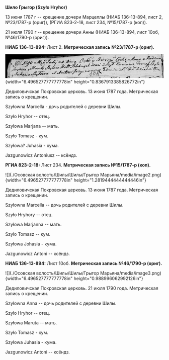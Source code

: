 **Шило Грыгор (Szyło Hryhor)**

13 июня 1787 г -- крещение дочери Марцеллы (НИАБ 136-13-894, лист 2,
№23/1787-р (ориг)), (РГИА 823-2-18, лист 234, №15/1787-р (коп)).

21 июля 1790 г -- крещение дочери Анны (НИАБ 136-13-894, лист 10об,
№46/1790-р (ориг)).

**НИАБ 136-13-894:** Лист 2. **Метрическая запись №23/1787-р (ориг).**

![](./media/4f96af3fa4839e901ede9c014be3bf2dab5f3979.png){width="6.496527777777778in"
height="0.8367913385826772in"}

Дедиловичская Покровская церковь. 13 июня 1787 года. Метрическая запись
о крещении.

Szyłowna Marcella - дочь родителей с деревни Шилы.

Szyło Hryhor -- отец.

Szyłowa Marjana -- мать.

Szyło Tomasz - кум.

Szyłowa? Juhasia - кума.

Jazgunowicz Antoniusz -- ксёндз.

**РГИА 823-2-18:** Лист 234. **Метрическая запись №15/1787-р (коп).**

![](./Осовская волость/Шилы/Шилы/Грыгор Марьяна/media/image2.png){width="6.496527777777778in"
height="1.2819444444444446in"}

Дедиловичская Покровская церковь. 13 июня 1787 года. Метрическая запись
о крещении.

Szyłowna Marcella -- дочь родителей с деревни Шилы.

Szyło Hryhory -- отец.

Szyłowa Marjanna -- мать.

Szyło Tomasz -- кум.

Szyłowa Johasia - кума.

Jazgunowicz Antoni -- ксёндз.

**НИАБ 136-13-894:** Лист 10об. **Метрическая запись №46/1790-р
(ориг).**

![](./Осовская волость/Шилы/Шилы/Грыгор Марьяна/media/image3.png){width="6.496527777777778in"
height="0.988996062992126in"}

Дедиловичская Покровская церковь. 21 июля 1790 года. Метрическая запись
о крещении.

Szyłowna Anna -- дочь родителей с деревни Шилы.

Szyło Hryhor -- отец.

Szyłowa Maruta -- мать.

Szyło Tomasz - кум.

Szyłowa Juhasia - кума.

Jazgunowicz Antoni -- ксёндз.
